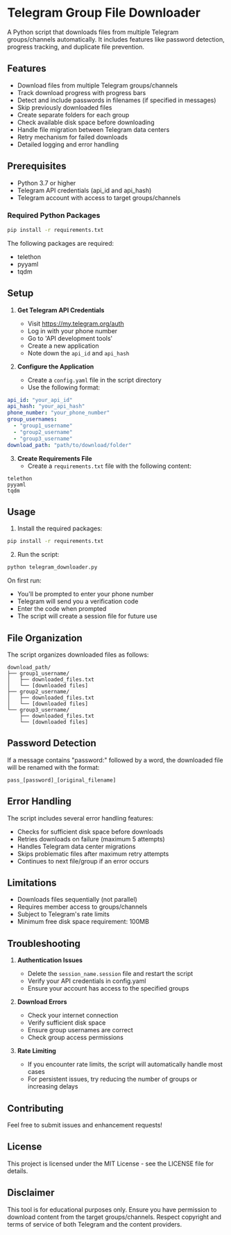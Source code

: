# Telegram Group File Downloader

A Python script that downloads files from multiple Telegram groups/channels automatically. It includes features like password detection, progress tracking, and duplicate file prevention.

## Features

- Download files from multiple Telegram groups/channels
- Track download progress with progress bars
- Detect and include passwords in filenames (if specified in messages)
- Skip previously downloaded files
- Create separate folders for each group
- Check available disk space before downloading
- Handle file migration between Telegram data centers
- Retry mechanism for failed downloads
- Detailed logging and error handling

## Prerequisites

- Python 3.7 or higher
- Telegram API credentials (api_id and api_hash)
- Telegram account with access to target groups/channels

### Required Python Packages

```bash
pip install -r requirements.txt
```

The following packages are required:
- telethon
- pyyaml
- tqdm

## Setup

1. **Get Telegram API Credentials**
   - Visit https://my.telegram.org/auth
   - Log in with your phone number
   - Go to 'API development tools'
   - Create a new application
   - Note down the `api_id` and `api_hash`

2. **Configure the Application**
   - Create a `config.yaml` file in the script directory
   - Use the following format:

```yaml
api_id: "your_api_id"
api_hash: "your_api_hash"
phone_number: "your_phone_number"
group_usernames: 
  - "group1_username"
  - "group2_username"
  - "group3_username"
download_path: "path/to/download/folder"
```

3. **Create Requirements File**
   - Create a `requirements.txt` file with the following content:

```
telethon
pyyaml
tqdm
```

## Usage

1. Install the required packages:
```bash
pip install -r requirements.txt
```

2. Run the script:
```bash
python telegram_downloader.py
```

On first run:
- You'll be prompted to enter your phone number
- Telegram will send you a verification code
- Enter the code when prompted
- The script will create a session file for future use

## File Organization

The script organizes downloaded files as follows:
```
download_path/
├── group1_username/
│   ├── downloaded_files.txt
│   └── [downloaded files]
├── group2_username/
│   ├── downloaded_files.txt
│   └── [downloaded files]
└── group3_username/
    ├── downloaded_files.txt
    └── [downloaded files]
```

## Password Detection

If a message contains "password:" followed by a word, the downloaded file will be renamed with the format:
```
pass_[password]_[original_filename]
```

## Error Handling

The script includes several error handling features:
- Checks for sufficient disk space before downloads
- Retries downloads on failure (maximum 5 attempts)
- Handles Telegram data center migrations
- Skips problematic files after maximum retry attempts
- Continues to next file/group if an error occurs

## Limitations

- Downloads files sequentially (not parallel)
- Requires member access to groups/channels
- Subject to Telegram's rate limits
- Minimum free disk space requirement: 100MB

## Troubleshooting

1. **Authentication Issues**
   - Delete the `session_name.session` file and restart the script
   - Verify your API credentials in config.yaml
   - Ensure your account has access to the specified groups

2. **Download Errors**
   - Check your internet connection
   - Verify sufficient disk space
   - Ensure group usernames are correct
   - Check group access permissions

3. **Rate Limiting**
   - If you encounter rate limits, the script will automatically handle most cases
   - For persistent issues, try reducing the number of groups or increasing delays

## Contributing

Feel free to submit issues and enhancement requests!

## License

This project is licensed under the MIT License - see the LICENSE file for details.

## Disclaimer

This tool is for educational purposes only. Ensure you have permission to download content from the target groups/channels. Respect copyright and terms of service of both Telegram and the content providers.
